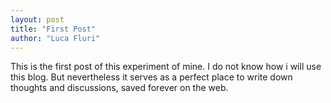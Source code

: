 ```yaml
---
layout: post
title: "First Post"
author: "Luca Fluri"
---
```


This is the first post of this experiment of mine. I do not know how i will use this blog. But nevertheless it serves as a perfect place to write down thoughts and discussions, saved forever on the web.
